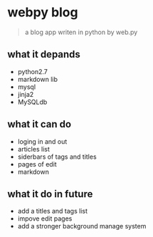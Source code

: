 # webpy blog
>a blog app writen in python by web.py

## what it depands
* python2.7
* markdown lib
* mysql
* jinja2
* MySQLdb

## what it can do
*  loging in and out
*  articles list
*  siderbars of tags and titles
*  pages of edit
*  markdown

## what it do in future
*  add a titles and tags list
*  impove edit pages
*  add a stronger background manage system
